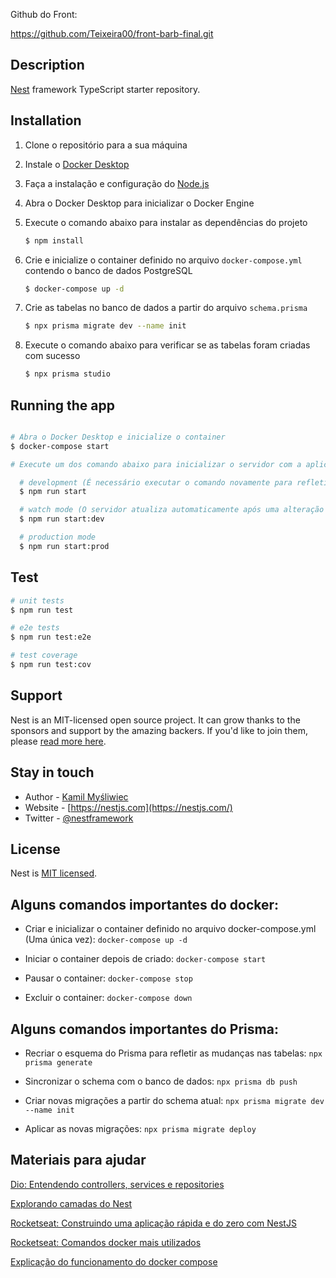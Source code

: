 Github do Front:

https://github.com/Teixeira00/front-barb-final.git

## Description

[Nest](https://github.com/nestjs/nest) framework TypeScript starter repository.

## Installation

1. Clone o repositório para a sua máquina

2. Instale o [Docker Desktop](https://docs.docker.com/get-docker/)

3. Faça a instalação e configuração do [Node.js](https://nodejs.org/en)

4. Abra o Docker Desktop para inicializar o Docker Engine

5. Execute o comando abaixo para instalar as dependências do projeto

   ```bash
   $ npm install
   ```

6. Crie e inicialize o container definido no arquivo `docker-compose.yml` contendo o banco de dados PostgreSQL

   ```bash
   $ docker-compose up -d
   ```

7. Crie as tabelas no banco de dados a partir do arquivo `schema.prisma`

   ```bash
   $ npx prisma migrate dev --name init
   ```

8. Execute o comando abaixo para verificar se as tabelas foram criadas com sucesso
   ```bash
   $ npx prisma studio
   ```

## Running the app

```bash

# Abra o Docker Desktop e inicialize o container
$ docker-compose start

# Execute um dos comando abaixo para inicializar o servidor com a aplicação

  # development (É necessário executar o comando novamente para refletir alterações no código)
  $ npm run start

  # watch mode (O servidor atualiza automaticamente após uma alteração no código)
  $ npm run start:dev

  # production mode
  $ npm run start:prod
```

## Test

```bash
# unit tests
$ npm run test

# e2e tests
$ npm run test:e2e

# test coverage
$ npm run test:cov
```

## Support

Nest is an MIT-licensed open source project. It can grow thanks to the sponsors and support by the amazing backers. If you'd like to join them, please [read more here](https://docs.nestjs.com/support).

## Stay in touch

- Author - [Kamil Myśliwiec](https://kamilmysliwiec.com)
- Website - [https://nestjs.com](https://nestjs.com/)
- Twitter - [@nestframework](https://twitter.com/nestframework)

## License

Nest is [MIT licensed](LICENSE).

## Alguns comandos importantes do docker:

- Criar e inicializar o container definido no arquivo docker-compose.yml (Uma única vez): `docker-compose up -d`

- Iniciar o container depois de criado: `docker-compose start`

- Pausar o container: `docker-compose stop`

- Excluir o container: `docker-compose down`

## Alguns comandos importantes do Prisma:

- Recriar o esquema do Prisma para refletir as mudanças nas tabelas: `npx prisma generate`

- Sincronizar o schema com o banco de dados: `npx prisma db push`

- Criar novas migrações a partir do schema atual: `npx prisma migrate dev --name init`

- Aplicar as novas migrações: `npx prisma migrate deploy`

## Materiais para ajudar

[Dio: Entendendo controllers, services e repositories](https://www.dio.me/articles/entendendo-controllers-services-e-repositories-em-aplicacoes-nodejs-com-typescript)

[Explorando camadas do Nest](https://www.youtube.com/watch?v=KvcTDlfPPcs)

[Rocketseat: Construindo uma aplicação rápida e do zero com NestJS](https://www.youtube.com/watch?v=TRa55WbWnvQ)

[Rocketseat: Comandos docker mais utilizados](https://blog.rocketseat.com.br/comandos-docker-mais-utilizados/)

[Explicação do funcionamento do docker compose](https://blog.4linux.com.br/docker-compose-explicado/)
